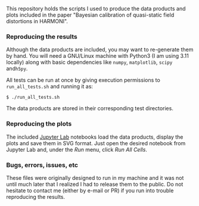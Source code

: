 This repository holds the scripts I used to produce the data products and plots included in the paper "Bayesian calibration of quasi-static field distortions in HARMONI".

### Reproducing the results
Although the data products are included, you may want to re-generate them by hand. You will need a GNU/Linux machine with Python3 (I am using 3.11 locally) along with basic dependencies like `numpy`, `matplotlib`, `scipy` and`h5py`.

All tests can be run at once by giving execution permissions to `run_all_tests.sh` and running it as:

```
$ ./run_all_tests.sh
```

The data products are stored in their corresponding test directories.

### Reproducing the plots
The included [Jupyter Lab](https://blog.jupyter.org/jupyterlab-is-ready-for-users-5a6f039b8906?gi=d5c1a2f5971d) notebooks load the data products, display the plots and save them in SVG format. Just open the desired notebook from Jupyter Lab and, under the _Run_ menu, click _Run All Cells_.

### Bugs, errors, issues, etc
These files were originally designed to run in my machine and it was not until much later that I realized I had to release them to the public. Do not hesitate to contact me (either by e-mail or PR) if you run into trouble reproducing the results.